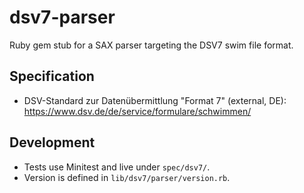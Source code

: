 # dsv7-parser

Ruby gem stub for a SAX parser targeting the DSV7 swim file format.

## Specification

- DSV-Standard zur Datenübermittlung "Format 7" (external, DE): https://www.dsv.de/de/service/formulare/schwimmen/

## Development

- Tests use Minitest and live under `spec/dsv7/`.
- Version is defined in `lib/dsv7/parser/version.rb`.
